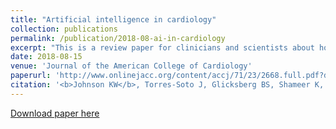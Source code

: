 ```yaml
---
title: "Artificial intelligence in cardiology"
collection: publications
permalink: /publication/2018-08-ai-in-cardiology
excerpt: "This is a review paper for clinicians and scientists about how artificial intelligence may be incorporated in cardiovascular medicine."
date: 2018-08-15
venue: 'Journal of the American College of Cardiology'
paperurl: 'http://www.onlinejacc.org/content/accj/71/23/2668.full.pdf?download=false'
citation: '<b>Johnson KW</b>, Torres-Soto J, Glicksberg BS, Shameer K, Miotto RM, Ali MA, Ashley EA, Dudley JT (2018). &quot;Artificial Intelligence in Cardiology&quot; <i>Journal of the American College of Cardiology</i>. 71(23):2668-2679. doi:10.1016/j.jacc.2018.03.521 pmid:29880128'
---
```


[Download paper here](https://kippjohnson.com/files/2018-08-ai-in-cardiology.pdf)

